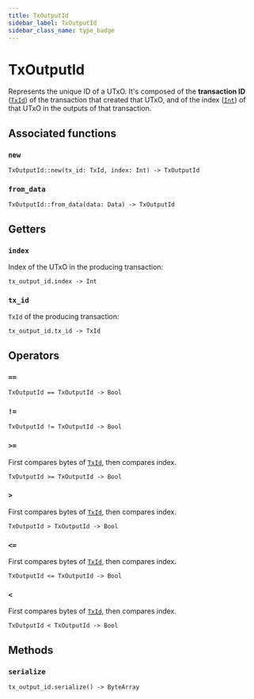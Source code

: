 ```yaml
---
title: TxOutputId
sidebar_label: TxOutputId
sidebar_class_name: type_badge
---
```

# <span className="type_badge">TxOutputId</span>

Represents the unique ID of a UTxO. It's composed of the **transaction ID** ([`TxId`](./txid.md)) of the transaction that created that UTxO, and of the index ([`Int`](./int.md)) of that UTxO in the outputs of that transaction.

## Associated functions

### `new`

```helios
TxOutputId::new(tx_id: TxId, index: Int) -> TxOutputId
```

### `from_data`

```helios
TxOutputId::from_data(data: Data) -> TxOutputId
```

## Getters

### `index`

Index of the UTxO in the producing transaction:

```helios
tx_output_id.index -> Int
```

### `tx_id`

`TxId` of the producing transaction:

```helios
tx_output_id.tx_id -> TxId
```

## Operators

### `==`

```helios
TxOutputId == TxOutputId -> Bool
```

### `!=`

```helios
TxOutputId != TxOutputId -> Bool
```

### `>=`

First compares bytes of [`TxId`](./txid.md), then compares index.

```helios
TxOutputId >= TxOutputId -> Bool
```

### `>`

First compares bytes of [`TxId`](./txid.md), then compares index.

```helios
TxOutputId > TxOutputId -> Bool
```

### `<=`

First compares bytes of [`TxId`](./txid.md), then compares index.

```helios
TxOutputId <= TxOutputId -> Bool
```

### `<`

First compares bytes of [`TxId`](./txid.md), then compares index.

```helios
TxOutputId < TxOutputId -> Bool
```

## Methods

### `serialize`

```helios
tx_output_id.serialize() -> ByteArray
```